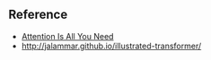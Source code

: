 ## Reference
- [Attention Is All You Need](https://arxiv.org/abs/1706.03762)
- http://jalammar.github.io/illustrated-transformer/